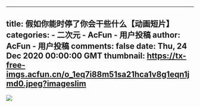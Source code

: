 
---
title: 假如你能时停了你会干些什么【动画短片】
categories: 
    - 二次元
    - AcFun - 用户投稿
author: AcFun - 用户投稿
comments: false
date: Thu, 24 Dec 2020 00:00:00 GMT
thumbnail: https://tx-free-imgs.acfun.cn/o_1eq7i88m51sa21hca1v8g1eqn1jmd0.jpeg?imageslim
---

<div>   
<img src="https://tx-free-imgs.acfun.cn/o_1eq7i88m51sa21hca1v8g1eqn1jmd0.jpeg?imageslim" referrerpolicy="no-referrer">  
</div>
            